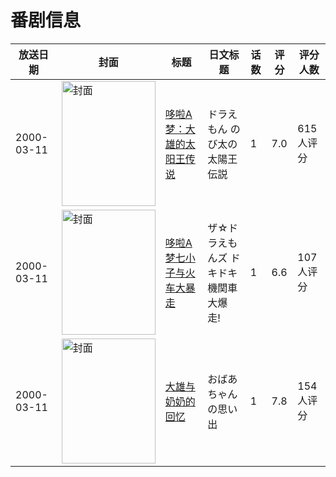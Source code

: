 # 番剧信息

|放送日期|封面|标题|日文标题|话数|评分|评分人数|
|---|---|---|---|---|---|---|
|2000-03-11|<img src="https://lain.bgm.tv/pic/cover/c/f1/b6/464_t7IB6.jpg" alt="封面" style="width:150px;height:200px;object-fit:cover;">|[哆啦A梦：大雄的太阳王传说](https://bangumi.tv/subject/464)|ドラえもん のび太の太陽王伝説|1|7.0|615人评分|
|2000-03-11|<img src="https://lain.bgm.tv/pic/cover/c/cd/3b/68967_IiHDi.jpg" alt="封面" style="width:150px;height:200px;object-fit:cover;">|[哆啦A梦七小子与火车大暴走](https://bangumi.tv/subject/68967)|ザ☆ドラえもんズ ドキドキ機関車大爆走!|1|6.6|107人评分|
|2000-03-11|<img src="https://lain.bgm.tv/pic/cover/c/71/5e/121748_L0hz0.jpg" alt="封面" style="width:150px;height:200px;object-fit:cover;">|[大雄与奶奶的回忆](https://bangumi.tv/subject/121748)|おばあちゃんの思い出|1|7.8|154人评分|
